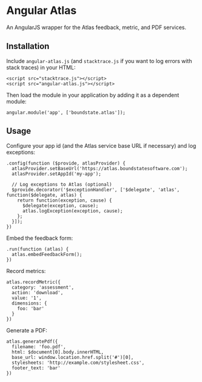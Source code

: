 # Angular Atlas

An AngularJS wrapper for the Atlas feedback, metric, and PDF services.

## Installation

Include `angular-atlas.js` (and `stacktrace.js` if you want to log errors with stack traces) in your HTML:

    <script src="stacktrace.js"></script>
    <script src="angular-atlas.js"></script>

Then load the module in your application by adding it as a dependent module:

    angular.module('app', ['boundstate.atlas']);
    
## Usage

Configure your app id (and the Atlas service base URL if necessary) and log exceptions:

    .config(function ($provide, atlasProvider) {
      atlasProvider.setBaseUrl('https://atlas.boundstatesoftware.com');
      atlasProvider.setAppId('my-app');
      
      // Log exceptions to Atlas (optional)
      $provide.decorator('$exceptionHandler', ['$delegate', 'atlas', function($delegate, atlas) {
        return function(exception, cause) {
          $delegate(exception, cause);
          atlas.logException(exception, cause);
        };
      }]);
    })
    
Embed the feedback form:
 
    .run(function (atlas) {
      atlas.embedFeedbackForm();
    })
    
Record metrics:

    atlas.recordMetric({
      category: 'assessment',
      action: 'download',
      value: '1',
      dimensions: {
        foo: 'bar'
      }
    })
    
Generate a PDF:

    atlas.generatePdf({
      filename: 'foo.pdf',
      html: $document[0].body.innerHTML,
      base_url: window.location.href.split('#')[0],
      stylesheets: 'http://example.com/stylesheet.css',
      footer_text: 'bar'
    })